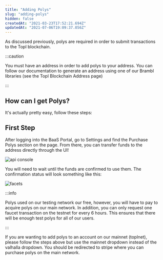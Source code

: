 ```yaml
---
title: "Adding Polys"
slug: "adding-polys"
hidden: false
createdAt: "2021-03-23T17:52:21.694Z"
updatedAt: "2021-07-06T19:09:37.056Z"
---
```

As discussed previously, polys are required in order to submit transactions to the Topl blockchain.

:::caution

You must have an address in order to add polys to your address. You can follow our documentation to generate an address using one of our Brambl libraries (see the Topl Blockchain Address page)

:::

## How can I get Polys?

It's actually pretty easy, follow these steps:

## First Step

After logging into the BaaS Portal, go to Settings and find the Purchase Polys section on the page. From there, you can transfer funds to the address directly through the UI!

![api console](https://files.readme.io/3a0e7a6-Topl_-_API_Console.gif)

You will need to wait until the funds are confirmed to use them. The confirmation status will look something like this:

![facets](https://files.readme.io/885bf20-Screen_Shot_2021-07-06_at_12.55.27_PM.png)

:::info

Polys used on our testing network our free, however, you will have to pay to acquire polys on our main network. In addition, you can only request one faucet transaction on the testnet for every 6 hours. This ensures that there will be enough test polys for all of our users.

:::

If you are wanting to add polys to an account on our mainnet (toplnet), please follow the steps above but use the mainnet dropdown instead of the valhalla dropdown. You should be redirected to stripe where you can purchase polys on the main network.
